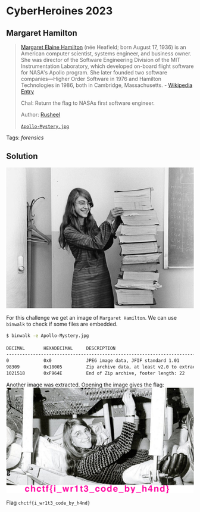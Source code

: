 # CyberHeroines 2023

## Margaret Hamilton

> [Margaret Elaine Hamilton](https://en.wikipedia.org/wiki/Margaret_Hamilton_(software_engineer)) (née Heafield; born August 17, 1936) is an American computer scientist, systems engineer, and business owner. She was director of the Software Engineering Division of the MIT Instrumentation Laboratory, which developed on-board flight software for NASA's Apollo program. She later founded two software companies—Higher Order Software in 1976 and Hamilton Technologies in 1986, both in Cambridge, Massachusetts. - [Wikipedia Entry](https://en.wikipedia.org/wiki/Margaret_Hamilton_(software_engineer))
> 
> Chal: Return the flag to NASAs first software engineer.
>
>  Author: [Rusheel](https://github.com/Rusheelraj)
>
> [`Apollo-Mystery.jpg`](Apollo-Mystery.jpg)

Tags: _forensics_

## Solution

![](Apollo-Mystery.jpg)

For this challenge we get an image of `Margaret Hamilton`. We can use `binwalk` to check if some files are embedded.

```bash
$ binwalk -e Apollo-Mystery.jpg

DECIMAL       HEXADECIMAL     DESCRIPTION
--------------------------------------------------------------------------------
0             0x0             JPEG image data, JFIF standard 1.01
98309         0x18005         Zip archive data, at least v2.0 to extract, compressed size: 923047, uncompressed size: 932086, name: margaret_flag.png
1021518       0xF964E         End of Zip archive, footer length: 22
```

Another image was extracted. Opening the image gives the flag:
![](margaret_flag.png)

Flag `chctf{i_wr1t3_code_by_h4nd}`